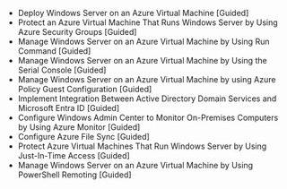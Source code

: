- Deploy Windows Server on an Azure Virtual Machine [Guided]
- Protect an Azure Virtual Machine That Runs Windows Server by Using Azure Security Groups [Guided]
- Manage Windows Server on an Azure Virtual Machine by Using Run Command [Guided]
- Manage Windows Server on an Azure Virtual Machine by Using the Serial Console [Guided]
- Manage Windows Server on an Azure Virtual Machine by using Azure Policy Guest Configuration [Guided]
- Implement Integration Between Active Directory Domain Services and Microsoft Entra ID [Guided]
- Configure Windows Admin Center to Monitor On-Premises Computers by Using Azure Monitor [Guided]
- Configure Azure File Sync [Guided]
- Protect Azure Virtual Machines That Run Windows Server by Using Just-In-Time Access [Guided]
- Manage Windows Server on an Azure Virtual Machine by Using PowerShell Remoting [Guided]

